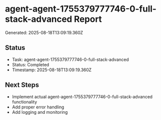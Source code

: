 # agent-agent-1755379777746-0-full-stack-advanced Report

Generated: 2025-08-18T13:09:19.360Z

## Status
- Task: agent-agent-1755379777746-0-full-stack-advanced
- Status: Completed
- Timestamp: 2025-08-18T13:09:19.360Z

## Next Steps
- Implement actual agent-agent-1755379777746-0-full-stack-advanced functionality
- Add proper error handling
- Add logging and monitoring
